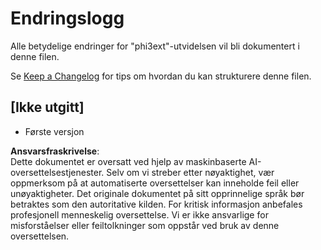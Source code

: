 # Endringslogg

Alle betydelige endringer for "phi3ext"-utvidelsen vil bli dokumentert i denne filen.

Se [Keep a Changelog](http://keepachangelog.com/) for tips om hvordan du kan strukturere denne filen.

## [Ikke utgitt]

- Første versjon

**Ansvarsfraskrivelse**:  
Dette dokumentet er oversatt ved hjelp av maskinbaserte AI-oversettelsestjenester. Selv om vi streber etter nøyaktighet, vær oppmerksom på at automatiserte oversettelser kan inneholde feil eller unøyaktigheter. Det originale dokumentet på sitt opprinnelige språk bør betraktes som den autoritative kilden. For kritisk informasjon anbefales profesjonell menneskelig oversettelse. Vi er ikke ansvarlige for misforståelser eller feiltolkninger som oppstår ved bruk av denne oversettelsen.